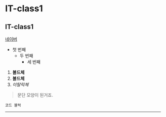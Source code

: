 # IT-class1
## IT-class1

[네이버](https://www.naver.com/)

- 첫 번째
    - 두 번째
      - 세 번째
 
 1. **볼드체**
 2. __볼드체__
 3. *이탈릭체*
 
 >문단 모양이 된거죠.
 >
 
```
코드 블럭 
```

* * *






